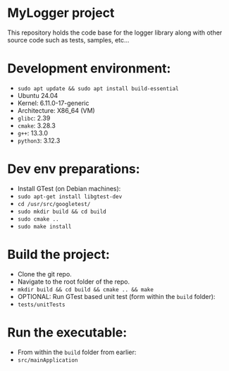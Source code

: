 # MyLogger project
This repository holds the code base for the logger library along with other source code such as tests, samples, etc...

# Development environment:
- `sudo apt update && sudo apt install build-essential`
- Ubuntu 24.04
- Kernel: 6.11.0-17-generic
- Architecture: X86_64 (VM)
- `glibc`: 2.39
- `cmake`: 3.28.3
- `g++`: 13.3.0
- `python3`: 3.12.3

# Dev env preparations:
- Install GTest (on Debian machines):
- `sudo apt-get install libgtest-dev`
- `cd /usr/src/googletest/`
- `sudo mkdir build && cd build`
- `sudo cmake ..`
- `sudo make install`

# Build the project:
- Clone the git repo.
- Navigate to the root folder of the repo.
- `mkdir build && cd build && cmake .. && make`
- OPTIONAL: Run GTest based unit test (form within the `build` folder):
- `tests/unitTests`

# Run the executable:
- From within the `build` folder from earlier:
- `src/mainApplication`
